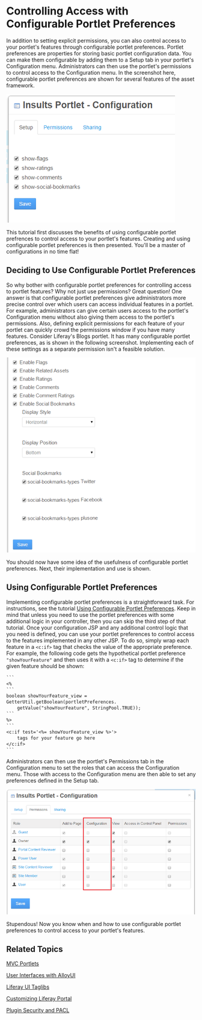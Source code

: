 # Controlling Access with Configurable Portlet Preferences

In addition to setting explicit permissions, you can also control access to your 
portlet's features through configurable portlet preferences. Portlet preferences 
are properties for storing basic portlet configuration data. You can make them 
configurable by adding them to a Setup tab in your portlet's Configuration menu. 
Administrators can then use the portlet's permissions to control access to the 
Configuration menu. In the screenshot here, configurable portlet preferences are 
shown for several features of the asset framework.

![Figure 1: Configurable portlet prefrences give you fine grained control over specific features in your portlet.](../../images/portlet-preferences-01.png)

This tutorial first discusses the benefits of using configurable portlet 
prefrences to control access to your portlet's features. Creating and using 
configurable portlet preferences is then presented. You'll be a master of 
configurations in no time flat!

## Deciding to Use Configurable Portlet Preferences

So why bother with configurable portlet preferences for controlling access to 
portlet features? Why not just use permissions? Great question! One answer is 
that configurable portlet preferences give administrators more precise control 
over which users can access individual features in a portlet. For example, 
administrators can give certain users access to the portlet's Configuration menu 
without also giving them access to the portlet's permissions. Also, defining 
explicit permissions for each feature of your portlet can quickly crowd the 
permissions window if you have many features. Consider Liferay's Blogs portlet. 
It has many configurable portlet preferences, as is shown in the following 
screenshot. Implementing each of these settings as a separate permission isn't a 
feasible solution.

![Figure 2: The configurable portlet preferences for Liferay's Blogs portlet.](../../images/portlet-preferences-02.png)

You should now have some idea of the usefulness of configurable portlet 
preferences. Next, their implementation and use is shown.

## Using Configurable Portlet Preferences

Implementing configurable portlet preferences is a straightforward task. For 
instructions, see the tutorial [Using Configurable Portlet Preferences](/tutorials/-/knowledge_base/6-2/using-configurable-portlet-preferences). 
Keep in mind that unless you need to use the portlet preferences with some 
additional logic in your controller, then you can skip the third step of that 
tutorial. Once your configuration JSP and any additional control logic that you 
need is defined, you can use your portlet preferences to control access to the 
features implemented in any other JSP. To do so, simply wrap each feature in a 
`<c:if>` tag that checks the value of the appropriate preference. For example, 
the following code gets the hypothetical portlet preference `"showYourFeature"` 
and then uses it with a `<c:if>` tag to determine if the given feature should be 
shown:

    ```
    <%
    ```
    boolean showYourFeature_view = GetterUtil.getBoolean(portletPreferences.
        getValue("showYourFeature", StringPool.TRUE));
    ```
    %>
    ```
    <c:if test='<%= showYourFeature_view %>'>
        tags for your feature go here
    </c:if>
    ```
    
Administrators can then use the portlet's Permissions tab in the Configuration 
menu to set the roles that can access the Configuration menu. Those with access 
to the Configuration menu are then able to set any preferences defined in the 
Setup tab.

![Figure 3: The Permissions tab of the portlet's Configuration menu.](../../images/portlet-preferences-03.png)

Stupendous! Now you know when and how to use configurable portlet preferences to 
control access to your portlet's features. 

## Related Topics

[MVC Portlets](/tutorials/-/knowledge_base/6-2/developing-jsp-portlets-using-liferay-mvc)

[User Interfaces with AlloyUI](/tutorials/-/knowledge_base/6-2/alloyui)

[Liferay UI Taglibs](/tutorials/-/knowledge_base/6-2/liferay-ui-taglibs)

[Customizing Liferay Portal](/tutorials/-/knowledge_base/6-2/customizing-liferay-portal)

[Plugin Security and PACL](/tutorials/-/knowledge_base/6-2/plugin-security-and-pacl)
